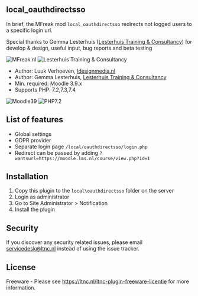 ## local_oauthdirectsso

In brief, the MFreak mod `local_oauthdirectsso` redirects not logged users to a specific login url.
 
Special thanks to Gemma Lesterhuis ([Lesterhuis Training & Consultancy](https://ltnc.nl/)) for develop & design, useful input, bug reports and beta testing

![MFreak.nl](https://ldesignmedia.nl/logo_small.png)
![Lesterhuis Training & Consultancy](https://ldesignmedia.nl/logo_small_ltnc.png)

* Author: Luuk Verhoeven, [ldesignmedia.nl](https://ldesignmedia.nl/)
* Author: Gemma Lesterhuis, [Lesterhuis Training & Consultancy](https://ltnc.nl/)
* Min. required: Moodle 3.9.x
* Supports PHP: 7.2,7.3,7.4

![Moodle39](https://img.shields.io/badge/moodle-3.9-brightgreen.svg)
![PHP7.2](https://img.shields.io/badge/PHP-7.2-brightgreen.svg)

## List of features
- Global settings
- GDPR provider
- Separate login page `/local/oauthdirectsso/login.php`
- Redirect can be passed by adding `?wantsurl=https://moodle.lms.nl/course/view.php?id=1` 

## Installation
1.  Copy this plugin to the `local\oauthdirectsso` folder on the server
2.  Login as administrator
3.  Go to Site Administrator > Notification
4.  Install the plugin

## Security

If you discover any security related issues, please email [servicedesk@ltnc.nl](mailto:servicedesk@ltnc.nl) instead of using the issue tracker.

## License

Freeware -  Please see https://ltnc.nl/ltnc-plugin-freeware-licentie for more information.
